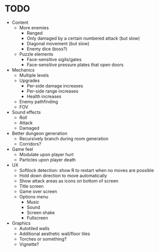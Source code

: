 # TODO

- Content
	- More enemies
		- Ranged
		- Only damaged by a certain numbered attack (but slow)
		- Diagonal movement (but slow)
		- Enemy dice (boss?)
	- Puzzle elements
		- Face-sensitive sigils/gates
		- Face-sensitive pressure plates that open doors
- Mechanics
	- Multiple levels
	- Upgrades
		- Per-side damage increases
		- Per-side range increases
		- Health increases
	- Enemy pathfinding
	- FOV
- Sound effects
	- Roll
	- Attack
	- Damaged
- Better dungeon generation
	- Recursively branch during room generation
	- Corridors?
- Game feel
	- Modulate upon player hurt
	- Particles upon player death
- UX
	- Softlock detection: show R to restart when no moves are possible
	- Hold down direction to move automatically
	- Show attack areas as icons on bottom of screen
	- Title screen
	- Game over screen
	- Options menu
		- Music
		- Sound
		- Screen shake
		- Fullscreen
- Graphics
	- Autotiled walls
	- Additional aesthetic wall/floor tiles
	- Torches or something?
	- Vignette?

